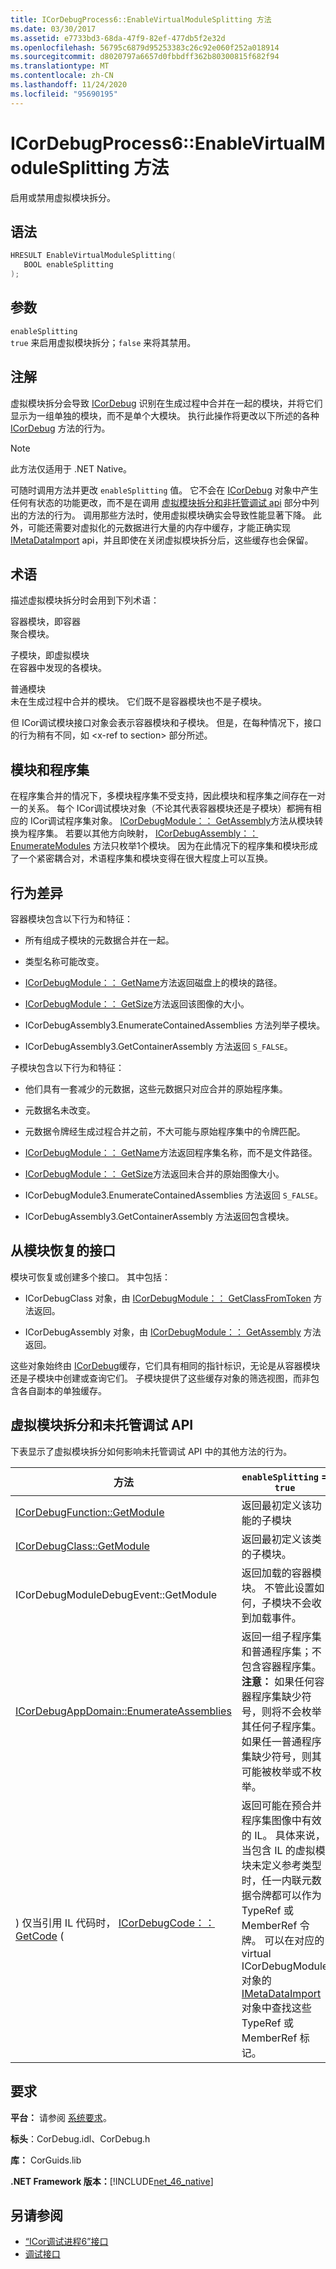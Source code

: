 ```yaml
---
title: ICorDebugProcess6::EnableVirtualModuleSplitting 方法
ms.date: 03/30/2017
ms.assetid: e7733bd3-68da-47f9-82ef-477db5f2e32d
ms.openlocfilehash: 56795c6879d95253383c26c92e060f252a018914
ms.sourcegitcommit: d8020797a6657d0fbbdff362b80300815f682f94
ms.translationtype: MT
ms.contentlocale: zh-CN
ms.lasthandoff: 11/24/2020
ms.locfileid: "95690195"
---
```

# <a name="icordebugprocess6enablevirtualmodulesplitting-method"></a>ICorDebugProcess6::EnableVirtualModuleSplitting 方法

启用或禁用虚拟模块拆分。  
  
## <a name="syntax"></a>语法  
  
```cpp  
HRESULT EnableVirtualModuleSplitting(  
   BOOL enableSplitting  
);  
```  
  
## <a name="parameters"></a>参数  

 `enableSplitting`  
 `true` 来启用虚拟模块拆分；`false` 来将其禁用。  
  
## <a name="remarks"></a>注解  

 虚拟模块拆分会导致 [ICorDebug](icordebug-interface.md) 识别在生成过程中合并在一起的模块，并将它们显示为一组单独的模块，而不是单个大模块。 执行此操作将更改以下所述的各种 [ICorDebug](icordebug-interface.md) 方法的行为。  
  
> [!NOTE]
> 此方法仅适用于 .NET Native。  
  
 可随时调用方法并更改 `enableSplitting` 值。 它不会在 [ICorDebug](icordebug-interface.md) 对象中产生任何有状态的功能更改，而不是在调用 [虚拟模块拆分和非托管调试 api](#APIs) 部分中列出的方法的行为。 调用那些方法时，使用虚拟模块确实会导致性能显著下降。 此外，可能还需要对虚拟化的元数据进行大量的内存中缓存，才能正确实现 [IMetaDataImport](../metadata/imetadataimport-interface.md) api，并且即使在关闭虚拟模块拆分后，这些缓存也会保留。  
  
## <a name="terminology"></a>术语  

 描述虚拟模块拆分时会用到下列术语：  
  
 容器模块，即容器  
 聚合模块。  
  
 子模块，即虚拟模块  
 在容器中发现的各模块。  
  
 普通模块  
 未在生成过程中合并的模块。 它们既不是容器模块也不是子模块。  
  
 但 ICor调试模块接口对象会表示容器模块和子模块。 但是，在每种情况下，接口的行为稍有不同，如 \<x-ref to section> 部分所述。  
  
## <a name="modules-and-assemblies"></a>模块和程序集  

 在程序集合并的情况下，多模块程序集不受支持，因此模块和程序集之间存在一对一的关系。 每个 ICor调试模块对象（不论其代表容器模块还是子模块）都拥有相应的 ICor调试程序集对象。 [ICorDebugModule：： GetAssembly](icordebugmodule-getassembly-method.md)方法从模块转换为程序集。 若要以其他方向映射， [ICorDebugAssembly：： EnumerateModules](icordebugassembly-enumeratemodules-method.md) 方法只枚举1个模块。 因为在此情况下的程序集和模块形成了一个紧密耦合对，术语程序集和模块变得在很大程度上可以互换。  
  
## <a name="behavioral-differences"></a>行为差异  

 容器模块包含以下行为和特征：  
  
- 所有组成子模块的元数据合并在一起。  
  
- 类型名称可能改变。  
  
- [ICorDebugModule：： GetName](icordebugmodule-getname-method.md)方法返回磁盘上的模块的路径。  
  
- [ICorDebugModule：： GetSize](icordebugmodule-getsize-method.md)方法返回该图像的大小。  
  
- ICorDebugAssembly3.EnumerateContainedAssemblies 方法列举子模块。  
  
- ICorDebugAssembly3.GetContainerAssembly 方法返回 `S_FALSE`。  
  
 子模块包含以下行为和特征：  
  
- 他们具有一套减少的元数据，这些元数据只对应合并的原始程序集。  
  
- 元数据名未改变。  
  
- 元数据令牌经生成过程合并之前，不大可能与原始程序集中的令牌匹配。  
  
- [ICorDebugModule：： GetName](icordebugmodule-getname-method.md)方法返回程序集名称，而不是文件路径。  
  
- [ICorDebugModule：： GetSize](icordebugmodule-getsize-method.md)方法返回未合并的原始图像大小。  
  
- ICorDebugModule3.EnumerateContainedAssemblies 方法返回 `S_FALSE`。  
  
- ICorDebugAssembly3.GetContainerAssembly 方法返回包含模块。  
  
## <a name="interfaces-retrieved-from-modules"></a>从模块恢复的接口  

 模块可恢复或创建多个接口。 其中包括：  
  
- ICorDebugClass 对象，由 [ICorDebugModule：： GetClassFromToken](icordebugmodule-getclassfromtoken-method.md) 方法返回。  
  
- ICorDebugAssembly 对象，由 [ICorDebugModule：： GetAssembly](icordebugmodule-getassembly-method.md) 方法返回。  
  
 这些对象始终由 [ICorDebug](icordebug-interface.md)缓存，它们具有相同的指针标识，无论是从容器模块还是子模块中创建或查询它们。 子模块提供了这些缓存对象的筛选视图，而非包含各自副本的单独缓存。  
  
<a name="APIs"></a>

## <a name="virtual-module-splitting-and-the-unmanaged-debugging-apis"></a>虚拟模块拆分和未托管调试 API  

 下表显示了虚拟模块拆分如何影响未托管调试 API 中的其他方法的行为。  
  
|方法|`enableSplitting` = `true`|`enableSplitting` = `false`|  
|------------|---------------------------------|----------------------------------|  
|[ICorDebugFunction::GetModule](icordebugfunction-getmodule-method.md)|返回最初定义该功能的子模块|返回该功能合并到的容器模块|  
|[ICorDebugClass::GetModule](icordebugclass-getmodule-method.md)|返回最初定义该类的子模块。|返回该类合并到的容器模块。|  
|ICorDebugModuleDebugEvent::GetModule|返回加载的容器模块。 不管此设置如何，子模块不会收到加载事件。|返回加载的容器模块。|  
|[ICorDebugAppDomain::EnumerateAssemblies](icordebugappdomain-enumerateassemblies-method.md)|返回一组子程序集和普通程序集；不包含容器程序集。 **注意：**  如果任何容器程序集缺少符号，则将不会枚举其任何子程序集。 如果任一普通程序集缺少符号，则其可能被枚举或不枚举。|返回一组子程序集和普通程序集；不包含子程序集。 **注意：**  如果任何常规程序集缺少符号，则可以或不会枚举它。|  
|) 仅当引用 IL 代码时， [ICorDebugCode：： GetCode](icordebugcode-getcode-method.md) (|返回可能在预合并程序集图像中有效的 IL。 具体来说，当包含 IL 的虚拟模块未定义参考类型时，任一内联元数据令牌都可以作为 TypeRef 或 MemberRef 令牌。 可以在对应的 virtual ICorDebugModule 对象的 [IMetaDataImport](../metadata/imetadataimport-interface.md) 对象中查找这些 TypeRef 或 MemberRef 标记。|返回预合并程序集图像中的 IL。|  
  
## <a name="requirements"></a>要求  

 **平台：** 请参阅 [系统要求](../../get-started/system-requirements.md)。  
  
 **标头**：CorDebug.idl、CorDebug.h  
  
 **库：** CorGuids.lib  
  
 **.NET Framework 版本：**[!INCLUDE[net_46_native](../../../../includes/net-46-native-md.md)]  
  
## <a name="see-also"></a>另请参阅

- [“ICor调试进程6”接口](icordebugprocess6-interface.md)
- [调试接口](debugging-interfaces.md)
